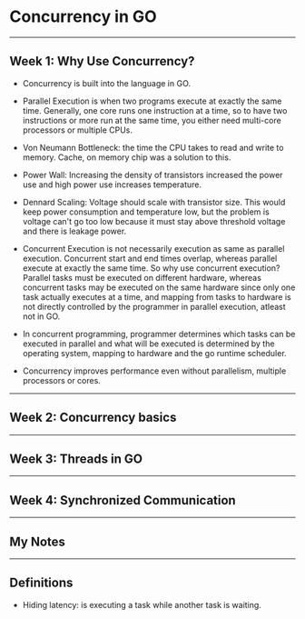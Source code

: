 # Concurrency in GO

--- 

## Week 1: Why Use Concurrency?

- Concurrency is built into the language in GO.

- Parallel Execution is when two programs execute at exactly the same time. Generally, one core runs one instruction at a time, so to have two instructions or more run at the same time, you either need multi-core processors or multiple CPUs.

- Von Neumann Bottleneck: the time the CPU takes to read and write to memory. Cache, on memory chip was a solution to this.

- Power Wall: Increasing the density of transistors increased the power use and high power use increases temperature.

- Dennard Scaling: Voltage should scale with transistor size. This would keep power consumption and temperature low, but the problem is voltage can't go too low because it must stay above threshold voltage and there is leakage power.

- Concurrent Execution is not necessarily execution as same as parallel execution. Concurrent start and end times overlap, whereas parallel execute at exactly the same time. So why use concurrent execution? Parallel tasks must be executed on different hardware, whereas concurrent tasks may be executed on the same hardware since only one task actually executes at a time, and mapping from tasks to hardware is not directly controlled by the programmer in parallel execution, atleast not in GO.

- In concurrent programming, programmer determines which tasks can be executed in parallel and what will be executed is determined by the operating system, mapping to hardware and the go runtime scheduler.

- Concurrency improves performance even without parallelism, multiple processors or cores.


--- 

## Week 2: Concurrency basics 




--- 

## Week 3: Threads in GO




--- 

## Week 4: Synchronized Communication




--- 

## My Notes





---
## Definitions

- Hiding latency: is executing a task while another task is waiting.